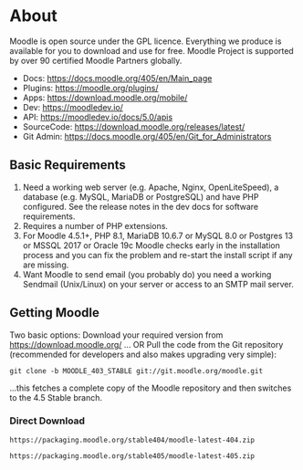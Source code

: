 # About
Moodle is open source under the GPL licence. Everything we produce is available for you to download and use for free. Moodle Project is supported by over 90 certified Moodle Partners globally.

- Docs: https://docs.moodle.org/405/en/Main_page
- Plugins: https://moodle.org/plugins/
- Apps: https://download.moodle.org/mobile/
- Dev: https://moodledev.io/
- API: https://moodledev.io/docs/5.0/apis
- SourceCode: https://download.moodle.org/releases/latest/
- Git Admin: https://docs.moodle.org/405/en/Git_for_Administrators

## Basic Requirements

 1. Need a working web server (e.g. Apache, Nginx, OpenLiteSpeed), a database (e.g. MySQL, MariaDB or PostgreSQL) and have PHP configured. See the release notes in the dev docs for software requirements.
 2. Requires a number of PHP extensions. 
 3. For Moodle 4.5.1+, PHP 8.1, MariaDB 10.6.7 or MySQL 8.0 or Postgres 13 or MSSQL 2017 or Oracle 19c
Moodle checks early in the installation process and you can fix the problem and re-start the install script if any are missing.
 4. Want Moodle to send email (you probably do) you need a working Sendmail (Unix/Linux) on your server or access to an SMTP mail server.

## Getting Moodle
Two basic options: Download your required version from https://download.moodle.org/ ... OR
Pull the code from the Git repository (recommended for developers and also makes upgrading very simple):
```
git clone -b MOODLE_403_STABLE git://git.moodle.org/moodle.git 
```
...this fetches a complete copy of the Moodle repository and then switches to the 4.5 Stable branch. 
### Direct Download
```
https://packaging.moodle.org/stable404/moodle-latest-404.zip
```
```
https://packaging.moodle.org/stable405/moodle-latest-405.zip
```
